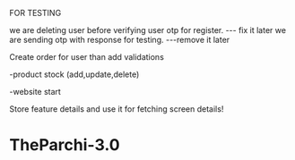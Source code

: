 FOR TESTING


we are deleting user before verifying user otp for register. --- fix it later
we are sending otp with response for testing. ---remove it later

Create order for user than add validations
<!-- -Create Order			
-feature and addition feature order details store 			
-feature topup and additional feature topup order details			
-order for all for types ussage record!			 -->
<!-- -add receiver and view			
-create challan schema and api			 -->

<!-- -create challan routes -->
<!-- -return challan pdf generation -->
<!-- -postman collection for challan and return challan -->
-product stock (add,update,delete)
<!-- -validate user access according to order			 -->
-website start

Store feature details and use it for fetching screen details!
# TheParchi-3.0
